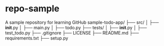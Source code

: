 # repo-sample
A sample repository for learning GitHub
sample-todo-app/
├── src/
│   ├── __init__.py
│   ├── main.py
│   ├── todo.py
├── tests/
│   ├── __init__.py
│   ├── test_todo.py
├── .gitignore
├── LICENSE
├── README.md
├── requirements.txt
├── setup.py
